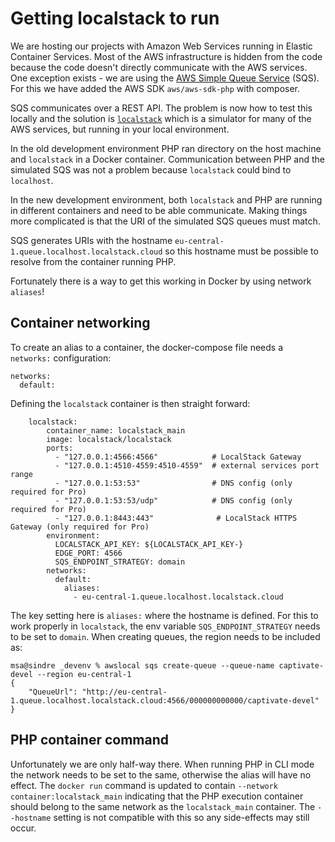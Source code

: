 # Getting localstack to run

We are hosting our projects with Amazon Web Services running in Elastic Container Services. Most of the AWS infrastructure is hidden from the code because the code doesn't directly communicate with the AWS services. One exception exists - we are using the [AWS Simple Queue Service](https://aws.amazon.com/sqs/) (SQS). For this we have added the AWS SDK `aws/aws-sdk-php` with composer.

SQS communicates over a REST API. The problem is now how to test this locally and the solution is [`localstack`](https://localstack.cloud/) which is a simulator for many of the AWS services, but running in your local environment. 

In the old development environment PHP ran directory on the host machine and `localstack` in a Docker container. Communication between PHP and the simulated SQS was not a problem because `localstack` could bind to ` localhost`.

In the new development environment, both `localstack` and PHP are running in different containers and need to be able communicate. Making things more complicated is that the URI of the simulated SQS queues must match.

SQS generates URIs with the hostname `eu-central-1.queue.localhost.localstack.cloud` so this hostname must be possible to resolve from the container running PHP.

Fortunately there is a way to get this working in Docker by using network `aliases`!

## Container networking

To create an alias to a container, the docker-compose file needs a `networks:` configuration:

```
networks:
  default:
```

Defining the `localstack` container is then straight forward:

```
    localstack:
        container_name: localstack_main
        image: localstack/localstack
        ports:
          - "127.0.0.1:4566:4566"            # LocalStack Gateway
          - "127.0.0.1:4510-4559:4510-4559"  # external services port range
          - "127.0.0.1:53:53"                # DNS config (only required for Pro)
          - "127.0.0.1:53:53/udp"            # DNS config (only required for Pro)
          - "127.0.0.1:8443:443"              # LocalStack HTTPS Gateway (only required for Pro)
        environment:
          LOCALSTACK_API_KEY: ${LOCALSTACK_API_KEY-} 
          EDGE_PORT: 4566
          SQS_ENDPOINT_STRATEGY: domain
        networks:
          default:
            aliases:
              - eu-central-1.queue.localhost.localstack.cloud
```

The key setting here is `aliases:` where the hostname is defined. For this to work properly in `localstack`, the env variable `SQS_ENDPOINT_STRATEGY` needs to be set to `domain`. When creating queues, the region needs to be included as:

```
msa@sindre _devenv % awslocal sqs create-queue --queue-name captivate-devel --region eu-central-1
{
    "QueueUrl": "http://eu-central-1.queue.localhost.localstack.cloud:4566/000000000000/captivate-devel"
}
```

## PHP container command

Unfortunately we are only half-way there. When running PHP in CLI mode the network needs to be set to the same, otherwise the alias will have no effect. The `docker run` command is updated to contain `--network container:localstack_main` indicating that the PHP execution container should belong to the same network as the `localstack_main` container. The `--hostname` setting is not compatible with this so any side-effects may still occur.